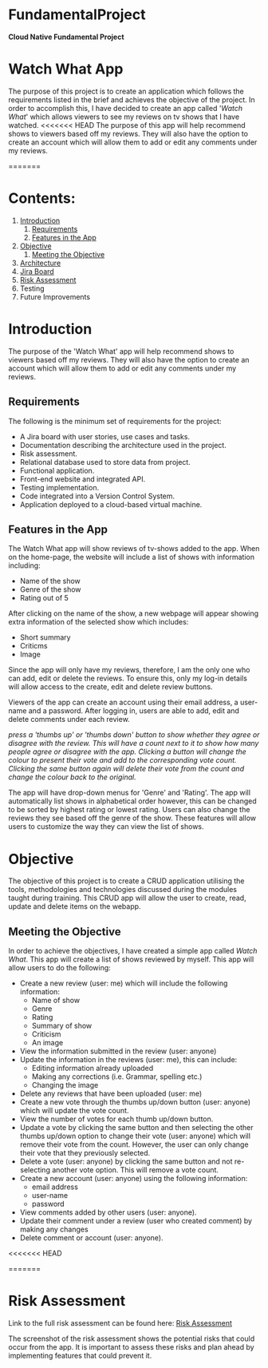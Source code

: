 # FundamentalProject

**Cloud Native Fundamental Project**

# Watch What App

The purpose of this project is to create an application which follows the requirements listed in the brief and achieves the objective of the project. In order to accomplish this, I have decided to create an app called '*Watch What*' which allows viewers to see my reviews on tv shows that I have watched.
<<<<<<< HEAD
The purpose of this app will help recommend shows to viewers based off my reviews. They will also have the option to create an account which will allow them to add or edit any comments under my reviews.

=======



# Contents:
1. [Introduction](#Introduction)
    1. [Requirements](#Requirements)
    2. [Features in the App](#Features-in-the-App)
2. [Objective](#Objective)
    1. [Meeting the Objective](#Meeting-the-Objective)
3. [Architecture](#Architecture)
4. [Jira Board](#Jira-Board)
5. [Risk Assessment](#Risk-Assessment)
6. Testing
7. Future Improvements

# Introduction
The purpose of the 'Watch What' app will help recommend shows to viewers based off my reviews. They will also have the option to create an account which will allow them to add or edit any comments under my reviews.

## Requirements
The following is the minimum set of requirements for the project:
* A Jira board with user stories, use cases and tasks.
* Documentation describing the architecture used in the project.
* Risk assessment.
* Relational database used to store data from project.
* Functional application.
* Front-end website and integrated API.
* Testing implementation.
* Code integrated into a Version Control System.
* Application deployed to a cloud-based virtual machine.

## Features in the App

The Watch What app will show reviews of tv-shows added to the app. 
When on the home-page, the website will include a list of shows with information including:
* Name of the show
* Genre of the show
* Rating out of 5

After clicking on the name of the show, a new webpage will appear showing extra information of the selected show which includes:
* Short summary
* Criticms
* Image

Since the app will only have my reviews, therefore, I am the only one who can add, edit or delete the reviews. To ensure this, only my log-in details will allow access to the create, edit and delete review buttons.

Viewers of the app can create an account using their email address, a user-name and a password. After logging in, users are able to add, edit and delete comments under each review.

*press a 'thumbs up' or 'thumbs down' button to show whether they agree or disagree with the review. This will have a count next to it to show how many people agree or disagree with the app. Clicking a button will change the colour to present their vote and add to the corresponding vote count. Clicking the same button again will delete their vote from the count and change the colour back to the original.*

The app will have drop-down menus for 'Genre' and 'Rating'. 
The app will automatically list shows in alphabetical order however, this can be changed to be sorted by highest rating or lowest rating. Users can also change the reviews they see based off the genre of the show. These features will allow users to customize the way they can view the list of shows.

# Objective

The objective of this project is to create a CRUD application utilising the tools, methodologies and technologies discussed during the modules taught during training.
This CRUD app will allow the user to create, read, update and delete items on the webapp.

## Meeting the Objective
In order to achieve the objectives, I have created a simple app called *Watch What*. This app will create a list of shows reviewed by myself. 
This app will allow users to do the following:
* Create a new review (user: me) which will include the following information:
    * Name of show
    * Genre
    * Rating
    * Summary of show
    * Criticism
    * An image
* View the information submitted in the review (user: anyone)
* Update the information in the reviews (user: me), this can include:
    * Editing information already uploaded
    * Making any corrections (i.e. Grammar, spelling etc.)
    * Changing the image
* Delete any reviews that have been uploaded (user: me)
* Create a new vote through the thumbs up/down button (user: anyone) which will update the vote count.
* View the number of votes for each thumb up/down button.
* Update a vote by clicking the same button and then selecting the other thumbs up/down option to change their vote (user: anyone) which will remove their vote from the count. However, the user can only change their vote that they previously selected.
* Delete a vote (user: anyone) by clicking the same button and not re-selecting another vote option. This will remove a vote count.
* Create a new account (user: anyone) using the following information:
    * email address
    * user-name
    * password
* View comments added by other users (user: anyone).
* Update their comment under a review (user who created comment) by making any changes
* Delete comment or account (user: anyone).

<<<<<<< HEAD



=======
# Risk Assessment
Link to the full risk assessment can be found here:
[Risk Assessment](https://docs.google.com/spreadsheets/d/15b4NV8_hYK5qgIZLMVYyuaRH7KrbpBTeHN9K1fcmpyo/edit?usp=sharing)

The screenshot of the risk assessment shows the potential risks that could occur from the app. It is important to assess these risks and plan ahead by implementing features that could prevent it.







